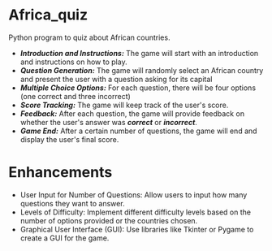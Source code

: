 # Africa_quiz
Python program to quiz about African countries.
+ ***Introduction and Instructions:*** The game will start with an introduction and instructions on how to play.
+ ***Question Generation:*** The game will randomly select an African country and present the user with a question asking for its capital
+ ***Multiple Choice Options:*** For each question, there will be four options (one correct and three incorrect)
+ ***Score Tracking:*** The game will keep track of the user's score.
+ ***Feedback:*** After each question, the game will provide feedback on whether the user's answer was ***correct*** or ***incorrect***.
+ ***Game End:*** After a certain number of questions, the game will end and display the user's final score.

# Enhancements

- User Input for Number of Questions: Allow users to input how many questions they want to answer.
- Levels of Difficulty: Implement different difficulty levels based on the number of options provided or the countries chosen.
- Graphical User Interface (GUI): Use libraries like Tkinter or Pygame to create a GUI for the game.
